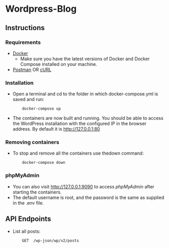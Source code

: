 # Wordpress-Blog
## Instructions
### Requirements
- [Docker](https://www.docker.com/)
    - Make sure you have the latest versions of Docker and Docker Compose installed on your machine.
- [Postman](https://www.postman.com/) OR [cURL](https://curl.se/)


### Installation
- Open a terminal and cd to the folder in which docker-compose.yml is saved and run:
    ```
        docker-compose up
    ```
- The containers are now built and running. You should be able to access the WordPress installation with the configured IP in the browser address. By default it is http://127.0.0.1:80

### Removing containers
- To stop and remove all the containers use thedown command:
    ```
        docker-compose down
    ```

### phpMyAdmin
- You can also visit http://127.0.0.1:9090 to access _phpMyAdmin_ after starting the containers.
- The default username is root, and the password is the same as supplied in the .env file.

## API Endpoints

- List all posts:
    ```curl
        GET  /wp-json/wp/v2/posts
    ```

